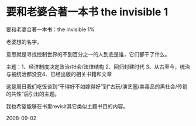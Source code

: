 # 要和老婆合著一本书 the invisible 1

要和老婆合著一本书：the invisible 1%

老婆想的名字。

意思就是寻找控制世界的不到百分之一的人到底是谁，它们都干了什么。

主题：1、经济制度决定政治/社会/法律结构 2、回归封建时代 3、从古至今，统治与被统治都没变4、已经出版的相关书籍和文章

这是周日我们吃饭谈到“干得好不如嫁得好”到“古玩/演艺圈/卖毒品的黑社会/传销的共性”后引出的主题。

我也希望能够在书里revisit其它类似主题书目的内容。


2008-09-02